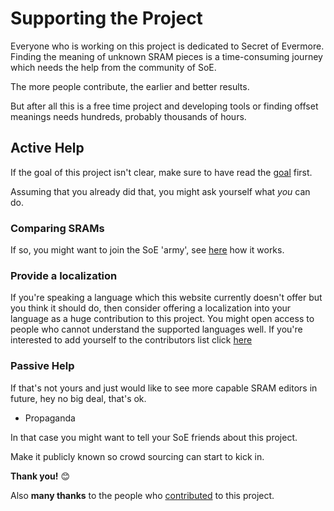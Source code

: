 ﻿# Supporting the Project

Everyone who is working on this project is dedicated to Secret of Evermore.
Finding the meaning of unknown SRAM pieces is a time-consuming journey which needs the help from the community of SoE.

The more people contribute, the earlier and better results.

But after all this is a free time project and developing tools or finding offset meanings needs hundreds, probably thousands of hours.

## Active Help
If the goal of this project isn't clear, make sure to have read the [goal](p?c=goal) first.

Assuming that you already did that, you might ask yourself what *you* can do.

### Comparing SRAMs

If so, you might want to join the SoE 'army', see [here](p?c=Contribute) how it works.

### Provide a localization

If you're speaking a language which this website currently doesn't offer but you think it should do, then consider offering a localization into your language as a huge contribution to this project. You might open access to people who cannot understand the supported languages well. If you're interested to add yourself to the contributors list click [here](mailto:evermore@xeth.de?subject=Format%20Exploration%20Project%20Localization)

### Passive Help
If that's not yours and just would like to see more capable SRAM editors in future, hey no big deal, that's ok.

* Propaganda

In that case you might want to tell your SoE friends about this project. 

Make it publicly known so crowd sourcing can start to kick in.

**Thank you!** 😊

Also **many thanks** to the people who [contributed](p?c=contributors) to this project.